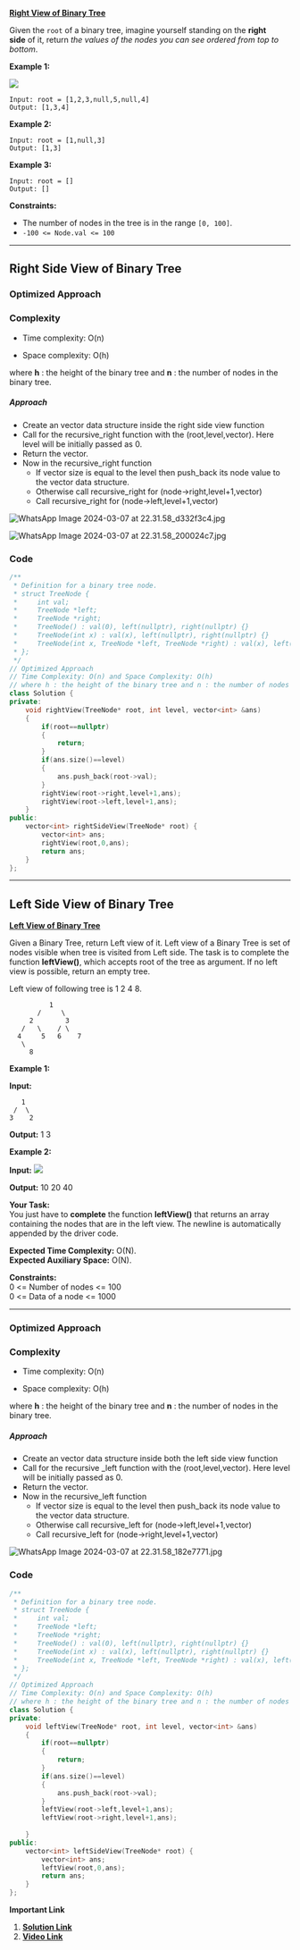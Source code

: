
**[Right View of Binary Tree](https://leetcode.com/problems/binary-tree-right-side-view/description/)**

Given the `root` of a binary tree, imagine yourself standing on the **right side** of it, return _the values of the nodes you can see ordered from top to bottom_.

**Example 1:**

![](https://assets.leetcode.com/uploads/2021/02/14/tree.jpg)

```
Input: root = [1,2,3,null,5,null,4]
Output: [1,3,4]
```

**Example 2:**

```
Input: root = [1,null,3]
Output: [1,3]
```

**Example 3:**

```
Input: root = []
Output: []
```

**Constraints:**

- The number of nodes in the tree is in the range `[0, 100]`.
- `-100 <= Node.val <= 100`


***
## Right Side View of Binary Tree

### Optimized Approach

### Complexity

- Time complexity: O(n)
    
- Space complexity: O(h)
    

where **h** : the height of the binary tree and **n** : the number of nodes in the binary tree.

##### Approach

- Create an vector data structure inside the right side view function
- Call for the recursive_right function with the (root,level,vector). Here level will be initially passed as 0.
- Return the vector.
- Now in the recursive_right function
    - If vector size is equal to the level then push_back its node value to the vector data structure.
    - Otherwise call recursive_right for (node->right,level+1,vector)
    - Call recursive_right for (node->left,level+1,vector)

![WhatsApp Image 2024-03-07 at 22.31.58_d332f3c4.jpg](https://assets.leetcode.com/users/images/3bb94fd3-989d-4404-82b7-5fe52edfc91f_1709830975.818786.jpeg)

![WhatsApp Image 2024-03-07 at 22.31.58_200024c7.jpg](https://assets.leetcode.com/users/images/c8b4393b-303a-48aa-8a93-94e39ab0dc01_1709830964.7485032.jpeg)

### Code

```cpp
/**
 * Definition for a binary tree node.
 * struct TreeNode {
 *     int val;
 *     TreeNode *left;
 *     TreeNode *right;
 *     TreeNode() : val(0), left(nullptr), right(nullptr) {}
 *     TreeNode(int x) : val(x), left(nullptr), right(nullptr) {}
 *     TreeNode(int x, TreeNode *left, TreeNode *right) : val(x), left(left), right(right) {}
 * };
 */
// Optimized Approach
// Time Complexity: O(n) and Space Complexity: O(h)
// where h : the height of the binary tree and n : the number of nodes in the binary tree.
class Solution {
private:
    void rightView(TreeNode* root, int level, vector<int> &ans)
    {
        if(root==nullptr)
        {
            return;
        }
        if(ans.size()==level)
        {
            ans.push_back(root->val);
        }
        rightView(root->right,level+1,ans);
        rightView(root->left,level+1,ans);
    }
public:
    vector<int> rightSideView(TreeNode* root) {
        vector<int> ans;
        rightView(root,0,ans);
        return ans;
    }
};
```

---

## Left Side View of Binary Tree

**[Left View of Binary Tree](https://www.geeksforgeeks.org/problems/left-view-of-binary-tree/1)**

Given a Binary Tree, return Left view of it. Left view of a Binary Tree is set of nodes visible when tree is visited from Left side. The task is to complete the function **leftView()**, which accepts root of the tree as argument. If no left view is possible, return an empty tree.

Left view of following tree is 1 2 4 8.
```
          1  
       /     \  
     2        3  
   /   \    / \  
  4     5   6    7  
   \  
     8   
```

**Example 1:**

**Input:**
```
   1
 /  \
3    2
```

**Output:** 1 3


**Example 2:**

**Input:**
![](https://media.geeksforgeeks.org/wp-content/cdn-uploads/20190221103723/leftview.jpg)

**Output:** 10 20 40

**Your Task:**  
You just have to **complete** the function **leftView()** that returns an array containing the nodes that are in the left view. The newline is automatically appended by the driver code.  

**Expected Time Complexity:** O(N).  
**Expected Auxiliary Space:** O(N).

**Constraints:**  
0 <= Number of nodes <= 100  
0 <= Data of a node <= 1000

****
### Optimized Approach

### Complexity

- Time complexity: O(n)
    
- Space complexity: O(h)
    

where **h** : the height of the binary tree and **n** : the number of nodes in the binary tree.

##### Approach

- Create an vector data structure inside both the left side view function
- Call for the recursive _left function with the (root,level,vector). Here level will be initially passed as 0.
- Return the vector.
- Now in the recursive_left function
    - If vector size is equal to the level then push_back its node value to the vector data structure.
    - Otherwise call recursive_left for (node->left,level+1,vector)
    - Call recursive_left for (node->right,level+1,vector)

![WhatsApp Image 2024-03-07 at 22.31.58_182e7771.jpg](https://assets.leetcode.com/users/images/118d511b-6613-4755-9125-b96ccfc9dc55_1709830953.9657454.jpeg)

### Code

```cpp
/**
 * Definition for a binary tree node.
 * struct TreeNode {
 *     int val;
 *     TreeNode *left;
 *     TreeNode *right;
 *     TreeNode() : val(0), left(nullptr), right(nullptr) {}
 *     TreeNode(int x) : val(x), left(nullptr), right(nullptr) {}
 *     TreeNode(int x, TreeNode *left, TreeNode *right) : val(x), left(left), right(right) {}
 * };
 */
// Optimized Approach
// Time Complexity: O(n) and Space Complexity: O(h)
// where h : the height of the binary tree and n : the number of nodes in the binary tree.
class Solution {
private:
    void leftView(TreeNode* root, int level, vector<int> &ans)
    {
        if(root==nullptr)
        {
            return;
        }
        if(ans.size()==level)
        {
            ans.push_back(root->val);
        }
        leftView(root->left,level+1,ans);
        leftView(root->right,level+1,ans);
        
    }
public:
    vector<int> leftSideView(TreeNode* root) {
        vector<int> ans;
        leftView(root,0,ans);
        return ans;
    }
};
```

**Important Link**
1. **[Solution Link](https://leetcode.com/problems/binary-tree-right-side-view/solutions/4838732/best-c-solution-optimized-approach-left-right-view-of-binary-tree-with-explanation)**
2. **[Video Link](https://youtu.be/KV4mRzTjlAk)**




